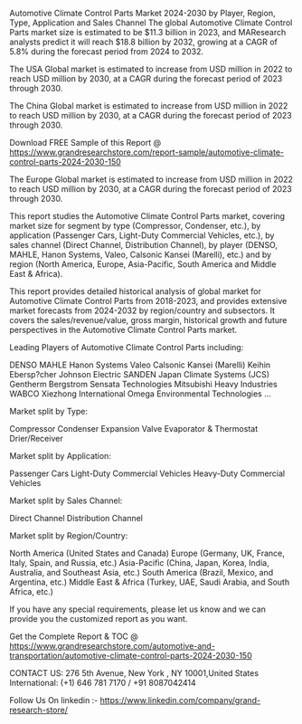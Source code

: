 Automotive Climate Control Parts Market 2024-2030 by Player, Region, Type, Application and Sales Channel
The global Automotive Climate Control Parts market size is estimated to be $11.3 billion in 2023, and MAResearch analysts predict it will reach $18.8 billion by 2032, growing at a CAGR of 5.8% during the forecast period from 2024 to 2032.

The USA Global market is estimated to increase from USD million in 2022 to reach USD million by 2030, at a CAGR during the forecast period of 2023 through 2030.

The China Global market is estimated to increase from USD million in 2022 to reach USD million by 2030, at a CAGR during the forecast period of 2023 through 2030.

Download FREE Sample of this Report @ https://www.grandresearchstore.com/report-sample/automotive-climate-control-parts-2024-2030-150

The Europe Global market is estimated to increase from USD million in 2022 to reach USD million by 2030, at a CAGR during the forecast period of 2023 through 2030.

This report studies the Automotive Climate Control Parts market, covering market size for segment by type (Compressor, Condenser, etc.), by application (Passenger Cars, Light-Duty Commercial Vehicles, etc.), by sales channel (Direct Channel, Distribution Channel), by player (DENSO, MAHLE, Hanon Systems, Valeo, Calsonic Kansei (Marelli), etc.) and by region (North America, Europe, Asia-Pacific, South America and Middle East & Africa).

This report provides detailed historical analysis of global market for Automotive Climate Control Parts from 2018-2023, and provides extensive market forecasts from 2024-2032 by region/country and subsectors. It covers the sales/revenue/value, gross margin, historical growth and future perspectives in the Automotive Climate Control Parts market.

Leading Players of Automotive Climate Control Parts including:

DENSO
MAHLE
Hanon Systems
Valeo
Calsonic Kansei (Marelli)
Keihin
Ebersp?cher
Johnson Electric
SANDEN
Japan Climate Systems (JCS)
Gentherm
Bergstrom
Sensata Technologies
Mitsubishi Heavy Industries
WABCO
Xiezhong International
Omega Environmental Technologies
…

Market split by Type:

Compressor
Condenser
Expansion Valve
Evaporator & Thermostat
Drier/Receiver

Market split by Application:

Passenger Cars
Light-Duty Commercial Vehicles
Heavy-Duty Commercial Vehicles

Market split by Sales Channel:

Direct Channel
Distribution Channel

Market split by Region/Country:

North America (United States and Canada)
Europe (Germany, UK, France, Italy, Spain, and Russia, etc.)
Asia-Pacific (China, Japan, Korea, India, Australia, and Southeast Asia, etc.)
South America (Brazil, Mexico, and Argentina, etc.)
Middle East & Africa (Turkey, UAE, Saudi Arabia, and South Africa, etc.)

If you have any special requirements, please let us know and we can provide you the customized report as you want.

Get the Complete Report & TOC @ https://www.grandresearchstore.com/automotive-and-transportation/automotive-climate-control-parts-2024-2030-150

CONTACT US:
276 5th Avenue, New York , NY 10001,United States
International: (+1) 646 781 7170 / +91 8087042414

Follow Us On linkedin :- https://www.linkedin.com/company/grand-research-store/
